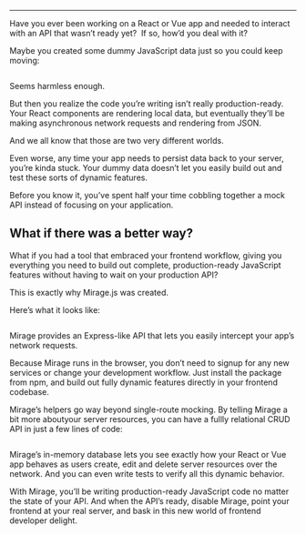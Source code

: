 
---

Have you ever been working on a React or Vue app and needed to interact with an API that wasn’t ready yet?  If so, how’d you deal with it?

Maybe you created some dummy JavaScript data just so you could keep moving:

```
```

Seems harmless enough.

But then you realize the code you’re writing isn’t really production-ready. Your React components are rendering local data, but eventually they’ll be making asynchronous network requests and rendering from JSON.

And we all know that those are two very different worlds.

Even worse, any time your app needs to persist data back to your server, you’re kinda stuck. Your dummy data doesn’t let you easily build out and test these sorts of dynamic features.

Before you know it, you’ve spent half your time cobbling together a mock API instead of focusing on your application.


## What if there was a better way?

What if you had a tool that embraced your frontend workflow, giving you everything you need to build out complete, production-ready JavaScript features without having to wait on your production API?

This is exactly why Mirage.js was created.

Here’s what it looks like:

```js
```

Mirage provides an Express-like API that lets you easily intercept your app’s network requests.

Because Mirage runs in the browser, you don’t need to signup for any new services or change your development workflow. Just install the package from npm, and build out fully dynamic features directly in your frontend codebase.

Mirage’s helpers go way beyond single-route mocking. By telling Mirage a bit more aboutyour server resources, you can have a fullly relational CRUD API in just a few lines of code:

```
```

Mirage’s in-memory database lets you see exactly how your React or Vue app behaves as users create, edit and delete server resources over the network. And you can even write tests to verify all this dynamic behavior.

With Mirage, you’ll be writing production-ready JavaScript code no matter the state of your API. And when the API’s ready, disable Mirage, point your frontend at your real server, and bask in this new world of frontend developer delight.
